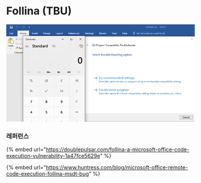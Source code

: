 # Follina (TBU)





![](<../../.gitbook/assets/image (3) (1) (1) (1) (1).png>)

### 레퍼런스&#x20;

{% embed url="https://doublepulsar.com/follina-a-microsoft-office-code-execution-vulnerability-1a47fce5629e" %}

{% embed url="https://www.huntress.com/blog/microsoft-office-remote-code-execution-follina-msdt-bug" %}



